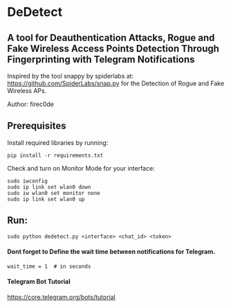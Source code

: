 # DeDetect

## A tool for Deauthentication Attacks, Rogue and Fake Wireless Access Points Detection Through Fingerprinting with Telegram Notifications

Inspired by the tool snappy by spiderlabs at: https://github.com/SpiderLabs/snap.py for the Detection of Rogue and Fake Wireless APs.

Author: firec0de

## Prerequisites
Install required libraries by running: 
```
pip install -r requirements.txt
```
Check and turn on Monitor Mode for your interface:
```
sudo iwconfig
sudo ip link set wlan0 down
sudo iw wlan0 set monitor none
sudo ip link set wlan0 up
```
## Run: 
```
sudo python dedetect.py <interface> <chat_id> <token>
```

#### Dont forget to Define the wait time between notifications for Telegram.
```
wait_time = 1  # in seconds
```

#### Telegram Bot Tutorial
https://core.telegram.org/bots/tutorial
